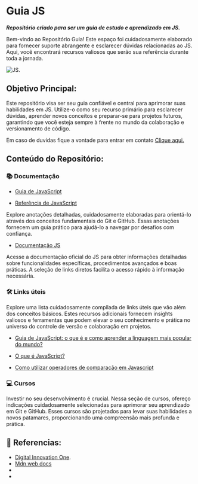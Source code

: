 # Guia JS

***Repositório criado para ser um guia de estudo e aprendizado em JS.***

Bem-vindo ao Repositório Guia! Este espaço foi cuidadosamente elaborado para fornecer suporte abrangente e esclarecer dúvidas relacionadas ao JS. Aqui, você encontrará recursos valiosos que serão sua referência durante toda a jornada.

![JS.](https://upload.wikimedia.org/wikipedia/commons/d/d4/Javascript-shield.svg)

## Objetivo Principal:
Este repositório visa ser seu guia confiável e central para aprimorar suas habilidades em JS. Utilize-o como seu recurso primário para esclarecer dúvidas, aprender novos conceitos e preparar-se para projetos futuros, garantindo que você esteja sempre à frente no mundo da colaboração e versionamento de código.

Em caso de duvidas fique a vontade para entrar em contato [Clique aqui.](https://www.linkedin.com/in/felipedemeloab/)

## Conteúdo do Repositório:

### 📚 Documentação

- [Guia de JavaScript](https://developer.mozilla.org/pt-BR/docs/Web/JavaScript/Guide)
 
- [Referência de JavaScript](https://developer.mozilla.org/pt-BR/docs/Web/JavaScript/Reference)

Explore anotações detalhadas, cuidadosamente elaboradas para orientá-lo através dos conceitos fundamentais do Git e GitHub. Essas anotações fornecem um guia prático para ajudá-lo a navegar por desafios com confiança.

- [Documentação JS]()

Acesse a documentação oficial do JS para obter informações detalhadas sobre funcionalidades específicas, procedimentos avançados e boas práticas. A seleção de links diretos facilita o acesso rápido à informação necessária.

### 🛠️ Links úteis

Explore uma lista cuidadosamente compilada de links úteis que vão além dos conceitos básicos. Estes recursos adicionais fornecem insights valiosos e ferramentas que podem elevar o seu conhecimento e prática no universo do controle de versão e colaboração em projetos.

- [Guia de JavaScript: o que é e como aprender a linguagem mais popular do mundo?](https://alura.com.br/artigos/javascript?_gl=1*1lk35j4*_ga*MzkwMzQ4MzU4LjE3MDUxNTE3MzQ.*_ga_1EPWSW3PCS*MTcwNTg0NTc3My4zMy4xLjE3MDU4NDYxNzguMC4wLjA.*_fplc*Sm9PT1VXV2pISElZNW5ncVolMkZ0RGFRdmNPTUlSSUV6WlRaVVdFaE1DTTB2cmdIMk5yQnIwWGpWcjRQayUyQmhHMnpNNU1sViUyQm8lMkJaQ3hybWVkUVQyTzclMkZsNmRXd0pGdSUyRnNyTE5RZyUyRjB5JTJGRFFoY2NnWnoydEFrZjUxM1BlemVvUSUzRCUzRA..)

- [O que é JavaScript?](https://developer.mozilla.org/pt-BR/docs/Learn/JavaScript/First_steps/What_is_JavaScript)

- [Como utilizar operadores de comparação em Javascript](https://www.alura.com.br/artigos/operadores-matematicos-em-javascript?_gl=1*16t85e1*_ga*MzkwMzQ4MzU4LjE3MDUxNTE3MzQ.*_ga_1EPWSW3PCS*MTcwNTg2NjQxNi4zNS4xLjE3MDU4NjgwNjEuMC4wLjA.*_fplc*Sm9PT1VXV2pISElZNW5ncVolMkZ0RGFRdmNPTUlSSUV6WlRaVVdFaE1DTTB2cmdIMk5yQnIwWGpWcjRQayUyQmhHMnpNNU1sViUyQm8lMkJaQ3hybWVkUVQyTzclMkZsNmRXd0pGdSUyRnNyTE5RZyUyRjB5JTJGRFFoY2NnWnoydEFrZjUxM1BlemVvUSUzRCUzRA..)


### 💻 Cursos

Investir no seu desenvolvimento é crucial. Nessa seção de cursos, ofereço indicações cuidadosamente selecionadas para aprimorar seu aprendizado em Git e GitHub. Esses cursos são projetados para levar suas habilidades a novos patamares, proporcionando uma compreensão mais profunda e prática.



## 🔎 Referencias:
-  [Digital Innovation One](https://www.dio.me/).
-  [Mdn web docs](https://developer.mozilla.org/pt-BR/docs/Learn/JavaScript)
-  
-  

